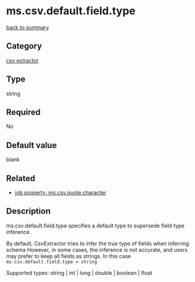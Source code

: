 # ms.csv.default.field.type

[back to summary](https://github.com/linkedin/data-integration-library/blob/master/docs/parameters/summary.md)

## Category

[csv extractor](https://github.com/linkedin/data-integration-library/blob/master/docs/parameters/csv-extractor-parameters.md)

## Type

string

## Required

No

## Default value

blank

## Related 
- [job property: ms.csv.quote.character](https://github.com/linkedin/data-integration-library/blob/master/docs/parameters/ms.csv.quote.character.md)

## Description

ms.csv.default.field.type specifies a default type to supersede field type inference.
 
By default, CsvExtractor tries to infer the true type of fields when inferring schema
However, in some cases, the inference is not accurate, and users may prefer to keep all fields as strings.
In this case `ms.csv.default.field.type = string`

Supported types: string | int | long | double | boolean | float